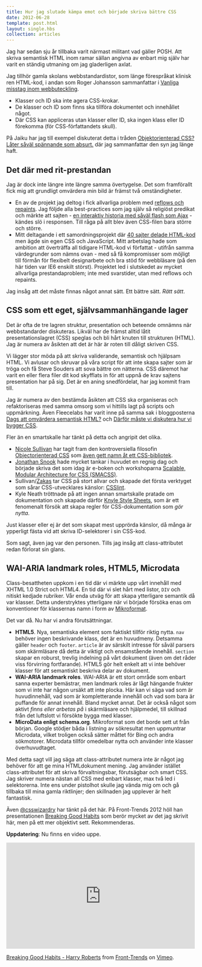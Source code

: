 ```yaml
---
title: Hur jag slutade kämpa emot och började skriva bättre CSS
date: 2012-06-28
template: post.html
layout: single.hbs
collection: articles
---
```

Jag har sedan sju år tillbaka varit närmast militant vad gäller POSH. Att skriva semantisk HTML inom ramar sällan angivna av enbart mig själv har varit en ständig utmaning om jag gladerligen axlat. 

Jag tillhör gamla skolans webbstandardistor, som länge förespråkat klinisk ren HTML-kod, i andan som Roger Johansson sammanfattar i [Vanliga misstag inom webbuteckling](http://www.456bereastreet.com/lab/web_development_mistakes/sv/).

 * Klasser och ID ska inte agera CSS-krokar.
 * De klasser och ID som finns ska tillföra dokumentet och innehållet något.
 * Där CSS kan appliceras utan klasser eller ID, ska ingen klass eller ID förekomma (för CSS-författandets skull).

På Jaiku har jag till exempel diskuterat detta i tråden [Objektorienterad CSS? Låter såväl spännande som absurt.](http://madr.jaikuarchive.com/presence/444e307bdee841e7a71de13b76e5ade6) där jag sammanfattar den syn jag länge haft.

## Det där med rit-prestandan

Jag är dock inte längre inte längre samma övertygelse. Det som framförallt fick mig att grundligt omvärdera min bild är främst två omständigheter.

 * En av de projekt jag deltog i fick allvarliga problem med [reflows och repaints](http://www.stubbornella.org/content/2009/03/27/reflows-repaints-css-performance-making-your-javascript-slow/). Jag följde alla best-practices som jag själv så religiöst predikat och märkte att sajten - [en interaktiv historia med såväl flash som Ajax](http://snorapporten.se) - kändes slö i responsen. Till råga på allt blev även CSS-filen bara större och större.
 * Mitt deltagande i ett samordningsprojekt där [40 sajter delade HTML-kod](http://mktmedia.se/om-mktmedia/gemensamma-plattformar/) men ägde sin egen CSS och JavaScript. Mitt arbetslag hade som ambition att överträffa all tidigare HTML-kod vi författat - utifrån samma värdegrunder som nämns ovan - med så få kompromisser som möjligt till förmån för flexibelt designarbete och bra stöd för webbläsare (på den här tiden var IE6 enskilt störst). Projektet led i slutskedet av mycket allvarliga prestandaproblem; inte med svarstider, utan med reflows och repaints.

Jag insåg att det måste finnas något annat sätt. Ett bättre sätt. *Rätt sätt*.

## CSS som ett eget, självsammanhängande lager

Det är ofta de tre lagren struktur, presentation och beteende omnämns när webbstandarder diskuteras. Likväl har de främst alltid låtit presentationslagret (CSS) speglas och bli hårt knuten till strukturen (HTML). Jag är numera av åsikten att det är här är roten till dåligt skriven CSS.

Vi lägger stor möda på att skriva validerande, semantisk och hjälpsam HTML. Vi avlusar och skruvar på våra script för att inte skapa sajter som är tröga och få Steve Souders att sova bättre om nätterna. CSS däremot har varit en eller flera filer dit kod skyfflats in för att uppnå de krav sajtens presentation har på sig. Det är en aning snedfördelat, har jag kommit fram till.

Jag är numera av den bestämda åsikten att CSS ska organiseras och refaktoriseras med samma omsorg som vi hittills lagt på scripts och uppmärkning. Även Fleecelabs har varit inne på samma sak i bloggposterna [Dags att omvärdera semantisk HTML?](http://f.fleecelabs.se/post/16017015153/dags-att-omvardera-semantisk-html) och [Därför måste vi diskutera hur vi bygger CSS](http://f.fleecelabs.se/post/17428569299/darfor-maste-vi-diskutera-hur-vi-bygger-css). 

Fler än en smartskalle har tänkt på detta och angripit det olika.

 * [Nicole Sullivan](http://twitter.com/stubbornella) har tagit fram den kontroversiella filosofin [Objectorienterad CSS](http://oocss.org) som [även gett namn åt ett CSS-bibliotek](https://github.com/stubbornella/oocss).
 * [Jonathan Snook](http://twitter.com/snookca) hade mycket tankar i huvudet en regnig dag och började skriva det som idag är e-boken och workshoparna [Scalable, Modular Architecture for CSS (SMACSS)](http://smacss.com).
 * Sullivan/[Zakas](http://nczonline.net) tar CSS på stort allvar och skapade det första verktyget som sårar CSS-utvecklares känslor: [CSSlint](http://csslint.net).
 * Kyle Neath tröttnade på att ingen annan smartskalle pratade om dokumentation och skapade därför [Knyle Style Sheets](http://warpspire.com/posts/kss/), som är ett fenomenalt försök att skapa regler för CSS-dokumentation som *gör nytta*.

Just klasser eller ej är det som skapat mest upprörda känslor, då många är ypperligt fästa vid att skriva ID-selektorer i sin CSS-kod.

Som sagt, även jag var den personen. Tills jag insåg att class-attributet redan förlorat sin glans.

## WAI-ARIA landmark roles, HTML5, Microdata

Class-besattheten uppkom i en tid där vi märkte upp vårt innehåll med XHTML 1.0 Strict och HTML4. En tid där vi slet hårt med listor, `DIV` och nitiskt kedjade rubriker. Vår enda utväg för att skapa ytterligare semantik då var klasser. Detta understryktes ytterligare när vi började försöka enas om konventioner för klassernas namn i form av [Mikroformat](http://microformats.org).

Det var då. Nu har vi andra förutsättningar.

* **HTML5**. Nya, semantiska element som faktiskt tillför riktig nytta. `nav` behöver ingen beskrivande klass, det är en huvudmeny. Detsamma gäller `header` och `footer`. `article` är av särskilt intresse för såväl parsers som skärmläsare då detta är viktigt och ensamstående innehåll. `section` skapar en roburst, trevlig indelning på vårt dokument (även om det råder viss förvirring fortfarande). HTML5 gör helt enkelt att vi inte behöver klasser för att semantiskt beskriva delar av dokument.
* **WAI-ARIA landmark roles**. WAI-ARIA är ett stort område som enbart sanna experter bemästrar, men landmark roles är lågt hängande frukter som vi inte har någon ursäkt att inte plocka. Här kan vi säga vad som är huvudinnehåll, vad som är kompletterande innehåll och vad som bara är puffande för annat innehåll. Bland mycket annat. Det är också något som aktivt *finns eller arbetas på* i skärmläsare och hjälpmedel, till skillnad från det luftslott vi försökte bygga med klasser.
* **MicroData enligt schema.org**. Mikroformat som det borde sett ut från början. Google stödjer båda i listning av sökresultat men uppmuntrar Microdata, vilket troligen också sätter måttet för Bing och andra sökmotorer. Microdata tillför omedelbar nytta och använder inte klasser överhuvudtaget.

Med detta sagt vill jag säga att class-attributet numera inte är något jag behöver för att ge mina HTMLdokument mening. Jag använder istället class-attributet för att skriva förvaltningsbar, förutsägbar och smart CSS. Jag skriver numera nästan all CSS med enbart klasser, max två led i selektorerna. Inte ens under pistolhot skulle jag vända mig om och gå tillbaka till mina gamla riktlinjer; den skillnaden jag upplever är helt fantastisk.

Även [@csswizardry](https://twitter.com/csswizardry/) har tänkt på det här. På Front-Trends 2012 höll han presentationen [Breaking Good Habits](https://speakerdeck.com/u/csswizardry/p/breaking-good-habits-1) som berör mycket av det jag skrivit här, men på ett mer objektivt sett. Rekommenderas.

**Uppdatering**: Nu finns en video uppe.

<iframe src="http://player.vimeo.com/video/44773888" width="500" height="281" frameborder="0" webkitAllowFullScreen mozallowfullscreen allowFullScreen></iframe> <p><a href="http://vimeo.com/44773888">Breaking Good Habits - Harry Roberts</a> from <a href="http://vimeo.com/user9986068">Front-Trends</a> on <a href="http://vimeo.com">Vimeo</a>.</p>